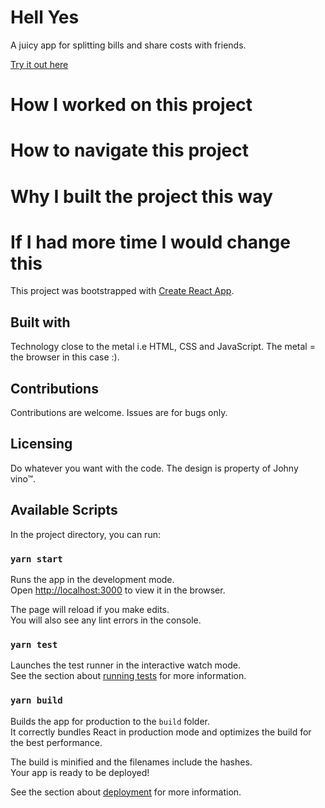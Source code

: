 

# Hell Yes 

A juicy app for splitting bills and share costs with friends.  

[Try it out here](https://evilpaper.com/splitbill/)

# How I worked on this project

# How to navigate this project

# Why I built the project this way

# If I had more time I would change this

This project was bootstrapped with [Create React App](https://github.com/facebook/create-react-app).

## Built with
Technology close to the metal i.e HTML, CSS and JavaScript. The metal = the browser in this case :).

## Contributions
Contributions are welcome. Issues are for bugs only.

## Licensing
Do whatever you want with the code. The design is property of Johny vino™.

## Available Scripts

In the project directory, you can run:

### `yarn start`

Runs the app in the development mode.\
Open [http://localhost:3000](http://localhost:3000) to view it in the browser.

The page will reload if you make edits.\
You will also see any lint errors in the console.

### `yarn test`

Launches the test runner in the interactive watch mode.\
See the section about [running tests](https://facebook.github.io/create-react-app/docs/running-tests) for more information.

### `yarn build`

Builds the app for production to the `build` folder.\
It correctly bundles React in production mode and optimizes the build for the best performance.

The build is minified and the filenames include the hashes.\
Your app is ready to be deployed!

See the section about [deployment](https://facebook.github.io/create-react-app/docs/deployment) for more information.

